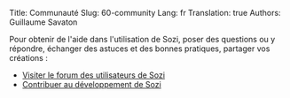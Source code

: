 Title: Communauté
Slug: 60-community
Lang: fr
Translation: true
Authors: Guillaume Savaton

Pour obtenir de l'aide dans l'utilisation de Sozi, poser des questions ou y répondre,
échanger des astuces et des bonnes pratiques, partager vos créations&nbsp;:

* [Visiter le forum des utilisateurs de Sozi](https://github.com/sozi-projects/Sozi/discussions)
* [Contribuer au développement de Sozi](|filename|contribute.md)
